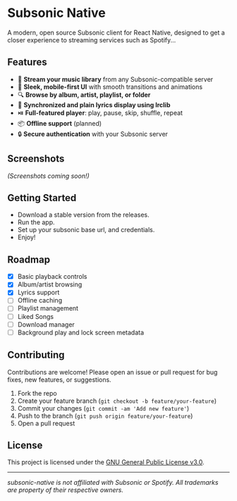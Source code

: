 # Subsonic Native

A modern, open source Subsonic client for React Native, designed to get a closer experience to streaming services such as Spotify...

## Features

- 🎵 **Stream your music library** from any Subsonic-compatible server
- 📱 **Sleek, mobile-first UI** with smooth transitions and animations
- 🔍 **Browse by album, artist, playlist, or folder**
- 📝 **Synchronized and plain lyrics display using lrclib**
- ⏯️ **Full-featured player**: play, pause, skip, shuffle, repeat
- 📦 **Offline support** (planned)
- 🔒 **Secure authentication** with your Subsonic server

## Screenshots

*(Screenshots coming soon!)*

## Getting Started

- Download a stable version from the releases.
- Run the app.
- Set up your subsonic base url, and credentials.
- Enjoy!

## Roadmap

- [x] Basic playback controls
- [x] Album/artist browsing
- [x] Lyrics support
- [ ] Offline caching
- [ ] Playlist management
- [ ] Liked Songs
- [ ] Download manager
- [ ] Background play and lock screen metadata

## Contributing

Contributions are welcome! Please open an issue or pull request for bug fixes, new features, or suggestions.

1. Fork the repo
2. Create your feature branch (`git checkout -b feature/your-feature`)
3. Commit your changes (`git commit -am 'Add new feature'`)
4. Push to the branch (`git push origin feature/your-feature`)
5. Open a pull request

## License

This project is licensed under the [GNU General Public License v3.0](./COPYING).

---

*subsonic-native is not affiliated with Subsonic or Spotify. All trademarks are property of their respective owners.*
